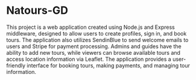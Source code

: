# Natours-GD
This project is a web application created using Node.js and Express middleware, designed to allow users to create profiles, sign in, and book tours. The application also utilizes SendinBlue to send welcome emails to users and Stripe for payment processing. Admins and guides have the ability to add new tours, while viewers can browse available tours and access location information via Leaflet. The application provides a user-friendly interface for booking tours, making payments, and managing tour information.
